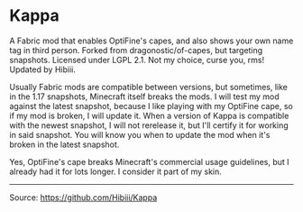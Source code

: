 # Kappa

A Fabric mod that enables OptiFine's capes, and also shows your own name tag in third person.
Forked from dragonostic/of-capes, but targeting snapshots. Licensed under LGPL 2.1. Not my choice, curse you, rms!
Updated by Hibiii.

Usually Fabric mods are compatible between versions, but sometimes, like in the 1.17 snapshots, Minecraft itself breaks the mods.
I will test my mod against the latest snapshot, because I like playing with my OptiFine cape, so if my mod is broken, I will update it.
When a version of Kappa is compatible with the newest snapshot, I will not rerelease it, but I'll certify it for working in said snapshot.
You will know you when to update the mod when it's broken in the latest snapshot.

Yes, OptiFine's cape breaks Minecraft's commercial usage guidelines, but I already had it for lots longer. I consider it part of my skin.

---

Source: https://github.com/Hibiii/Kappa
